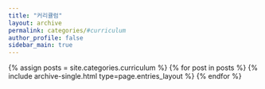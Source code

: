 ```yaml
---
title: "커리큘럼"
layout: archive
permalink: categories/#curriculum
author_profile: false
sidebar_main: true
---
```



{% assign posts = site.categories.curriculum %}
{% for post in posts %} {% include archive-single.html type=page.entries_layout %} {% endfor %}